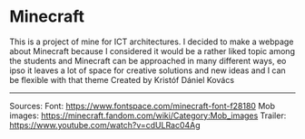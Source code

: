 # Minecraft
This is a project of mine for ICT architectures. I decided to make a webpage about Minecraft because I considered it would be a rather liked topic among the students and Minecraft can be approached in many different ways, eo ipso it leaves a lot of space for creative solutions and new ideas and I can be flexible with that theme
Created by Kristóf Dániel Kovács

_____________________________________________________
Sources:
Font: https://www.fontspace.com/minecraft-font-f28180
Mob images: https://minecraft.fandom.com/wiki/Category:Mob_images
Trailer: https://www.youtube.com/watch?v=cdULRac04Ag

